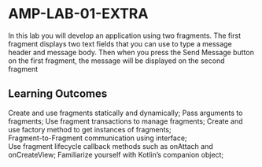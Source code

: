 # AMP-LAB-01-EXTRA
In this lab you will develop an application using two fragments. 
The first fragment displays two text fields that you can use to type a message header and message body. 
Then when you press the Send Message button on the first fragment, the message will be displayed on the second fragment
## Learning Outcomes
Create and use fragments statically and dynamically; 
Pass arguments to fragments; 
Use fragment transactions to manage fragments; 
Create and use factory method to get instances of fragments;  
Fragment-to-Fragment communication using interface;  
Use fragment lifecycle callback methods such as onAttach and onCreateView; 
Familiarize yourself with Kotlin’s companion object; 

